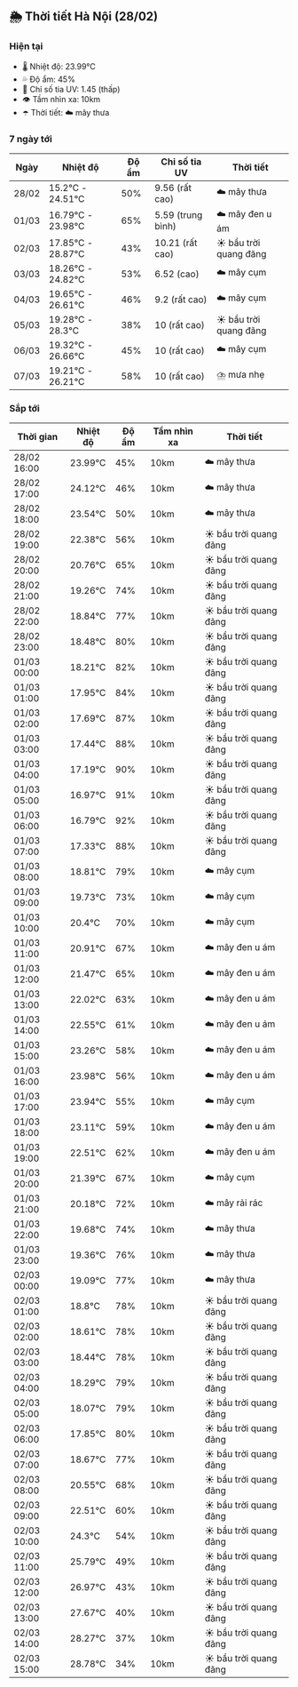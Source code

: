 ## 🌦️ Thời tiết Hà Nội (28/02)

### Hiện tại

- 🌡️ Nhiệt độ: 23.99℃
- 💦 Độ ẩm: 45%
- 🌟 Chỉ số tia UV: 1.45 (thấp)
- 👁️ Tầm nhìn xa: 10km
- ☂️ Thời tiết: ☁️ mây thưa

### 7 ngày tới

| Ngày | Nhiệt độ | Độ ẩm | Chỉ số tia UV | Thời tiết |
| --- | --- | --- | --- | --- |
| 28/02 | 15.2℃ - 24.51℃ | 50% | 9.56 (rất cao) | ☁️ mây thưa |
| 01/03 | 16.79℃ - 23.98℃ | 65% | 5.59 (trung bình) | ☁️ mây đen u ám |
| 02/03 | 17.85℃ - 28.87℃ | 43% | 10.21 (rất cao) | ☀️ bầu trời quang đãng |
| 03/03 | 18.26℃ - 24.82℃ | 53% | 6.52 (cao) | ☁️ mây cụm |
| 04/03 | 19.65℃ - 26.61℃ | 46% | 9.2 (rất cao) | ☁️ mây cụm |
| 05/03 | 19.28℃ - 28.3℃ | 38% | 10 (rất cao) | ☀️ bầu trời quang đãng |
| 06/03 | 19.32℃ - 26.66℃ | 45% | 10 (rất cao) | ☁️ mây cụm |
| 07/03 | 19.21℃ - 26.21℃ | 58% | 10 (rất cao) | ⛈️ mưa nhẹ |

### Sắp tới

| Thời gian | Nhiệt độ | Độ ẩm | Tầm nhìn xa | Thời tiết |
| --- | --- | --- | --- | --- |
| 28/02 16:00 | 23.99℃ | 45% | 10km | ☁️ mây thưa |
| 28/02 17:00 | 24.12℃ | 46% | 10km | ☁️ mây thưa |
| 28/02 18:00 | 23.54℃ | 50% | 10km | ☁️ mây thưa |
| 28/02 19:00 | 22.38℃ | 56% | 10km | ☀️ bầu trời quang đãng |
| 28/02 20:00 | 20.76℃ | 65% | 10km | ☀️ bầu trời quang đãng |
| 28/02 21:00 | 19.26℃ | 74% | 10km | ☀️ bầu trời quang đãng |
| 28/02 22:00 | 18.84℃ | 77% | 10km | ☀️ bầu trời quang đãng |
| 28/02 23:00 | 18.48℃ | 80% | 10km | ☀️ bầu trời quang đãng |
| 01/03 00:00 | 18.21℃ | 82% | 10km | ☀️ bầu trời quang đãng |
| 01/03 01:00 | 17.95℃ | 84% | 10km | ☀️ bầu trời quang đãng |
| 01/03 02:00 | 17.69℃ | 87% | 10km | ☀️ bầu trời quang đãng |
| 01/03 03:00 | 17.44℃ | 88% | 10km | ☀️ bầu trời quang đãng |
| 01/03 04:00 | 17.19℃ | 90% | 10km | ☀️ bầu trời quang đãng |
| 01/03 05:00 | 16.97℃ | 91% | 10km | ☀️ bầu trời quang đãng |
| 01/03 06:00 | 16.79℃ | 92% | 10km | ☀️ bầu trời quang đãng |
| 01/03 07:00 | 17.33℃ | 88% | 10km | ☀️ bầu trời quang đãng |
| 01/03 08:00 | 18.81℃ | 79% | 10km | ☁️ mây cụm |
| 01/03 09:00 | 19.73℃ | 73% | 10km | ☁️ mây cụm |
| 01/03 10:00 | 20.4℃ | 70% | 10km | ☁️ mây cụm |
| 01/03 11:00 | 20.91℃ | 67% | 10km | ☁️ mây đen u ám |
| 01/03 12:00 | 21.47℃ | 65% | 10km | ☁️ mây đen u ám |
| 01/03 13:00 | 22.02℃ | 63% | 10km | ☁️ mây đen u ám |
| 01/03 14:00 | 22.55℃ | 61% | 10km | ☁️ mây đen u ám |
| 01/03 15:00 | 23.26℃ | 58% | 10km | ☁️ mây đen u ám |
| 01/03 16:00 | 23.98℃ | 56% | 10km | ☁️ mây đen u ám |
| 01/03 17:00 | 23.94℃ | 55% | 10km | ☁️ mây cụm |
| 01/03 18:00 | 23.11℃ | 59% | 10km | ☁️ mây đen u ám |
| 01/03 19:00 | 22.51℃ | 62% | 10km | ☁️ mây đen u ám |
| 01/03 20:00 | 21.39℃ | 67% | 10km | ☁️ mây cụm |
| 01/03 21:00 | 20.18℃ | 72% | 10km | ☁️ mây rải rác |
| 01/03 22:00 | 19.68℃ | 74% | 10km | ☁️ mây thưa |
| 01/03 23:00 | 19.36℃ | 76% | 10km | ☁️ mây thưa |
| 02/03 00:00 | 19.09℃ | 77% | 10km | ☁️ mây thưa |
| 02/03 01:00 | 18.8℃ | 78% | 10km | ☀️ bầu trời quang đãng |
| 02/03 02:00 | 18.61℃ | 78% | 10km | ☀️ bầu trời quang đãng |
| 02/03 03:00 | 18.44℃ | 78% | 10km | ☀️ bầu trời quang đãng |
| 02/03 04:00 | 18.29℃ | 79% | 10km | ☀️ bầu trời quang đãng |
| 02/03 05:00 | 18.07℃ | 79% | 10km | ☀️ bầu trời quang đãng |
| 02/03 06:00 | 17.85℃ | 80% | 10km | ☀️ bầu trời quang đãng |
| 02/03 07:00 | 18.67℃ | 77% | 10km | ☀️ bầu trời quang đãng |
| 02/03 08:00 | 20.55℃ | 68% | 10km | ☀️ bầu trời quang đãng |
| 02/03 09:00 | 22.51℃ | 60% | 10km | ☀️ bầu trời quang đãng |
| 02/03 10:00 | 24.3℃ | 54% | 10km | ☀️ bầu trời quang đãng |
| 02/03 11:00 | 25.79℃ | 49% | 10km | ☀️ bầu trời quang đãng |
| 02/03 12:00 | 26.97℃ | 43% | 10km | ☀️ bầu trời quang đãng |
| 02/03 13:00 | 27.67℃ | 40% | 10km | ☀️ bầu trời quang đãng |
| 02/03 14:00 | 28.27℃ | 37% | 10km | ☀️ bầu trời quang đãng |
| 02/03 15:00 | 28.78℃ | 34% | 10km | ☀️ bầu trời quang đãng |
